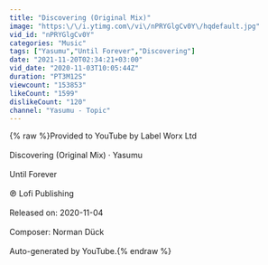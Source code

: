 ```yaml
---
title: "Discovering (Original Mix)"
image: "https:\/\/i.ytimg.com\/vi\/nPRYGlgCv0Y\/hqdefault.jpg"
vid_id: "nPRYGlgCv0Y"
categories: "Music"
tags: ["Yasumu","Until Forever","Discovering"]
date: "2021-11-20T02:34:21+03:00"
vid_date: "2020-11-03T10:05:44Z"
duration: "PT3M12S"
viewcount: "153853"
likeCount: "1599"
dislikeCount: "120"
channel: "Yasumu - Topic"
---
```

{% raw %}Provided to YouTube by Label Worx Ltd<br /><br />Discovering (Original Mix) · Yasumu<br /><br />Until Forever<br /><br />℗ Lofi Publishing<br /><br />Released on: 2020-11-04<br /><br />Composer: Norman Dück<br /><br />Auto-generated by YouTube.{% endraw %}
